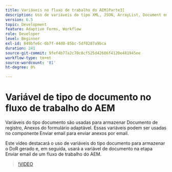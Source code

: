 ```yaml
---
title: Variáveis no fluxo de trabalho do AEM[Parte3]
description: Uso de variáveis do tipo XML, JSON, ArrayList, Document em um workflow AEM
version: 6.5
topic: Development
feature: Adaptive Forms, Workflow
role: Developer
level: Beginner
exl-id: 849bfe6c-6b7f-44d0-85bc-5df0287a9bca
duration: 241
source-git-commit: 9fef4b77a2c70c8cf525d42686f4120e481945ee
workflow-type: tm+mt
source-wordcount: '81'
ht-degree: 0%

---
```


# Variável de tipo de documento no fluxo de trabalho do AEM


Variáveis do tipo documento são usadas para armazenar Documento de registro, Anexos do formulário adaptável. Essas variáveis podem ser usadas no componente Enviar email para enviar anexos por email.

Este vídeo destacará o uso de variáveis do tipo documento para armazenar o DoR gerado e, em seguida, usará a variável de documento na etapa Enviar email de um fluxo de trabalho do AEM.

>[!VIDEO](https://video.tv.adobe.com/v/26452?quality=12&learn=on)
